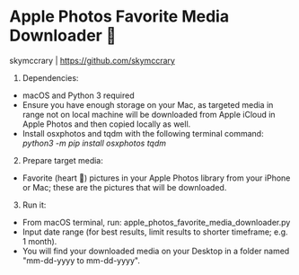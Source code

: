 # Apple Photos Favorite Media Downloader 💙
skymccrary | https://github.com/skymccrary

1. Dependencies:
- macOS and Python 3 required
- Ensure you have enough storage on your Mac, as targeted media in range not on local machine will be downloaded from Apple iCloud in Apple Photos and then copied locally as well.
- Install osxphotos and tqdm with the following terminal command: *python3 -m pip install osxphotos tqdm*

2. Prepare target media:
- Favorite (heart 💙) pictures in your Apple Photos library from your iPhone or Mac; these are the pictures that will be downloaded.

3. Run it:
- From macOS terminal, run: apple_photos_favorite_media_downloader.py
- Input date range (for best results, limit results to shorter timeframe; e.g. 1 month).
- You will find your downloaded media on your Desktop in a folder named "mm-dd-yyyy to mm-dd-yyyy".
